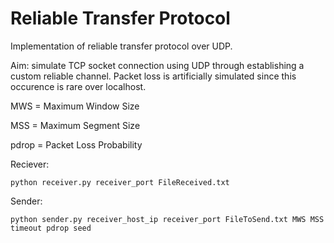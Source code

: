 # Reliable Transfer Protocol

Implementation of reliable transfer protocol over UDP.

Aim: simulate TCP socket connection using UDP through establishing a custom reliable channel. Packet loss is artificially simulated since this occurence is rare over localhost.

MWS = Maximum Window Size

MSS = Maximum Segment Size

pdrop = Packet Loss Probability 

Reciever:

``` python receiver.py receiver_port FileReceived.txt ```

Sender:

``` python sender.py receiver_host_ip receiver_port FileToSend.txt MWS MSS timeout pdrop seed ```

